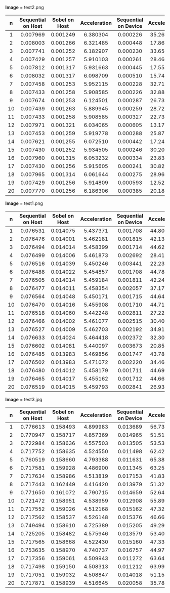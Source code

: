 **Image** = test2.png

| n | Sequential on Host | Sobel on Host | Acceleration | Sequential on Device | Acceleration | Sobel on Device | Acceleration |
| :---: | :---: | :---: | :---: | :---: | :---: | :---: | :---: |
| 1 |  0.007969 | 0.001249 | 6.380304 | 0.000226 | 35.261062 | 0.000742 | 10.739892 |
| 2 |  0.008003 | 0.001266 | 6.321485 | 0.000448 | 17.863839 | 0.001835 | 4.361308 |
| 3 |  0.007741 | 0.001252 | 6.182907 | 0.000230 | 33.656522 | 0.000752 | 10.293883 |
| 4 |  0.007429 | 0.001257 | 5.910103 | 0.000261 | 28.463602 | 0.000741 | 10.025641 |
| 5 |  0.007812 | 0.001317 | 5.931663 | 0.000445 | 17.555056 | 0.001819 | 4.294667 |
| 6 |  0.008032 | 0.001317 | 6.098709 | 0.000510 | 15.749020 | 0.002097 | 3.830234 |
| 7 |  0.007458 | 0.001253 | 5.952115 | 0.000228 | 32.710526 | 0.000746 | 9.997319 |
| 8 |  0.007433 | 0.001258 | 5.908585 | 0.000226 | 32.889381 | 0.000747 | 9.950469 |
| 9 |  0.007674 | 0.001253 | 6.124501 | 0.000287 | 26.738676 | 0.001065 | 7.205634 |
| 10 |  0.007439 | 0.001263 | 5.889945 | 0.000259 | 28.722008 | 0.000900 | 8.265556 |
| 11 |  0.007433 | 0.001258 | 5.908585 | 0.000327 | 22.730887 | 0.001158 | 6.418826 |
| 12 |  0.007971 | 0.001321 | 6.034065 | 0.000605 | 13.175207 | 0.002577 | 3.093132 |
| 13 |  0.007453 | 0.001259 | 5.919778 | 0.000288 | 25.878472 | 0.001062 | 7.017891 |
| 14 |  0.007621 | 0.001255 | 6.072510 | 0.000442 | 17.242081 | 0.001827 | 4.171319 |
| 15 |  0.007430 | 0.001252 | 5.934505 | 0.000246 | 30.203252 | 0.000816 | 9.105392 |
| 16 |  0.007960 | 0.001315 | 6.053232 | 0.000334 | 23.832335 | 0.001259 | 6.322478 |
| 17 |  0.007430 | 0.001256 | 5.915605 | 0.000241 | 30.829876 | 0.000803 | 9.252802 |
| 18 |  0.007965 | 0.001314 | 6.061644 | 0.000275 | 28.963636 | 0.000973 | 8.186023 |
| 19 |  0.007429 | 0.001256 | 5.914809 | 0.000593 | 12.527825 | 0.002579 | 2.880574 |
| 20 |  0.007770 | 0.001256 | 6.186306 | 0.000385 | 20.181818 | 0.001520 | 5.111842 |

**Image** = test1.png

| n | Sequential on Host | Sobel on Host | Acceleration | Sequential on Device | Acceleration | Sobel on Device | Acceleration |
| :---: | :---: | :---: | :---: | :---: | :---: | :---: | :---: |
| 1 |  0.076531 | 0.014075 | 5.437371 | 0.001708 | 44.807377 | 0.001715 | 44.624490 |
| 2 |  0.076476 | 0.014001 | 5.462181 | 0.001815 | 42.135537 | 0.001910 | 40.039791 |
| 3 |  0.076494 | 0.014014 | 5.458399 | 0.001714 | 44.628938 | 0.001720 | 44.473256 |
| 4 |  0.076499 | 0.014006 | 5.461873 | 0.002692 | 28.417162 | 0.003101 | 24.669139 |
| 5 |  0.076516 | 0.014039 | 5.450246 | 0.003441 | 22.236559 | 0.004149 | 18.442034 |
| 6 |  0.076488 | 0.014022 | 5.454857 | 0.001708 | 44.782201 | 0.001719 | 44.495637 |
| 7 |  0.076505 | 0.014014 | 5.459184 | 0.001811 | 42.244616 | 0.001867 | 40.977504 |
| 8 |  0.076477 | 0.014011 | 5.458354 | 0.002057 | 37.178901 | 0.002228 | 34.325404 |
| 9 |  0.076564 | 0.014048 | 5.450171 | 0.001715 | 44.643732 | 0.001720 | 44.513953 |
| 10 |  0.076470 | 0.014016 | 5.455908 | 0.001710 | 44.719298 | 0.001711 | 44.693162 |
| 11 |  0.076518 | 0.014060 | 5.442248 | 0.002811 | 27.220918 | 0.003260 | 23.471779 |
| 12 |  0.076466 | 0.014002 | 5.461077 | 0.002515 | 30.403976 | 0.002863 | 26.708348 |
| 13 |  0.076527 | 0.014009 | 5.462703 | 0.002192 | 34.911953 | 0.002394 | 31.966165 |
| 14 |  0.076633 | 0.014024 | 5.464418 | 0.002372 | 32.307336 | 0.002665 | 28.755347 |
| 15 |  0.076602 | 0.014081 | 5.440097 | 0.003673 | 20.855432 | 0.004444 | 17.237174 |
| 16 |  0.076485 | 0.013983 | 5.469856 | 0.001747 | 43.780767 | 0.001801 | 42.468073 |
| 17 |  0.076502 | 0.013983 | 5.471072 | 0.002220 | 34.460360 | 0.002613 | 29.277459 |
| 18 |  0.076480 | 0.014012 | 5.458179 | 0.001711 | 44.699006 | 0.001714 | 44.620770 |
| 19 |  0.076465 | 0.014017 | 5.455162 | 0.001712 | 44.664136 | 0.001716 | 44.560023 |
| 20 |  0.076519 | 0.014015 | 5.459793 | 0.002841 | 26.933826 | 0.003256 | 23.500921 |

**Image** = test3.jpg

| n | Sequential on Host | Sobel on Host | Acceleration | Sequential on Device | Acceleration | Sobel on Device | Acceleration |
| :---: | :---: | :---: | :---: | :---: | :---: | :---: | :---: |
| 1 |  0.776613 | 0.158493 | 4.899983 | 0.013689 | 56.732632 | 0.009571 | 81.142305 |
| 2 |  0.770947 | 0.158717 | 4.857369 | 0.014965 | 51.516672 | 0.010860 | 70.989595 |
| 3 |  0.722984 | 0.158636 | 4.557503 | 0.013505 | 53.534543 | 0.010007 | 72.247827 |
| 4 |  0.717752 | 0.158635 | 4.524550 | 0.011498 | 62.424074 | 0.007475 | 96.020334 |
| 5 |  0.760519 | 0.158660 | 4.793388 | 0.011631 | 65.387241 | 0.007087 | 107.311839 |
| 6 |  0.717581 | 0.159928 | 4.486900 | 0.011345 | 63.250859 | 0.008035 | 89.306907 |
| 7 |  0.717634 | 0.158986 | 4.513819 | 0.017153 | 41.837230 | 0.012833 | 55.920985 |
| 8 |  0.717443 | 0.162449 | 4.416420 | 0.013979 | 51.322913 | 0.010469 | 68.530232 |
| 9 |  0.771650 | 0.161072 | 4.790715 | 0.014659 | 52.640016 | 0.010353 | 74.533952 |
| 10 |  0.721472 | 0.158951 | 4.538959 | 0.012908 | 55.893399 | 0.010164 | 70.983078 |
| 11 |  0.717552 | 0.159026 | 4.512168 | 0.015162 | 47.325683 | 0.009843 | 72.899726 |
| 12 |  0.717562 | 0.158537 | 4.526148 | 0.015376 | 46.667664 | 0.010555 | 67.983136 |
| 13 |  0.749494 | 0.158610 | 4.725389 | 0.015205 | 49.292601 | 0.011910 | 62.929807 |
| 14 |  0.725205 | 0.158482 | 4.575946 | 0.013579 | 53.406363 | 0.010141 | 71.512178 |
| 15 |  0.717565 | 0.158668 | 4.522430 | 0.015160 | 47.332784 | 0.010879 | 65.958728 |
| 16 |  0.753635 | 0.158970 | 4.740737 | 0.016757 | 44.974339 | 0.012937 | 58.254232 |
| 17 |  0.717356 | 0.159061 | 4.509943 | 0.011272 | 63.640525 | 0.006949 | 103.231544 |
| 18 |  0.717498 | 0.159150 | 4.508313 | 0.011212 | 63.993757 | 0.007367 | 97.393512 |
| 19 |  0.717051 | 0.159032 | 4.508847 | 0.014018 | 51.152162 | 0.009950 | 72.065427 |
| 20 |  0.717871 | 0.158939 | 4.516645 | 0.020058 | 35.789760 | 0.014258 | 50.348646 |

